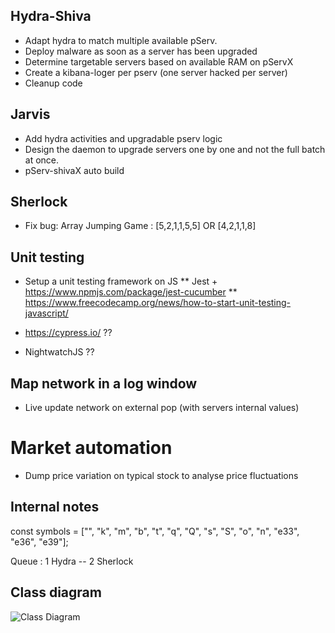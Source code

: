 ## Hydra-Shiva

* Adapt hydra to match multiple available pServ.
* Deploy malware as soon as a server has been upgraded
* Determine targetable servers based on available RAM on pServX
* Create a kibana-loger per pserv (one server hacked per server)
* Cleanup code
  
## Jarvis

* Add hydra activities and upgradable pserv logic
* Design the daemon to upgrade servers one by one and not the full batch at once.
* pServ-shivaX auto build

## Sherlock

* Fix bug: Array Jumping Game : [5,2,1,1,5,5]   OR    [4,2,1,1,8]

## Unit testing

* Setup a unit testing framework on JS
** Jest + https://www.npmjs.com/package/jest-cucumber
** https://www.freecodecamp.org/news/how-to-start-unit-testing-javascript/ 

* https://cypress.io/ ??
* NightwatchJS ??
    
## Map network in a log window

* Live update network on external pop (with servers internal values)

# Market automation

* Dump price variation on typical stock to analyse price fluctuations

## Internal notes
const symbols = ["", "k", "m", "b", "t", "q", "Q", "s", "S", "o", "n", "e33", "e36", "e39"];

Queue : 1 Hydra -- 2 Sherlock

## Class diagram
![Class Diagram](http://www.plantuml.com/plantuml/proxy?cache=no&src=https://raw.githubusercontent.com/Desvart/bitburner/main/assets/classdiagram.iuml)

